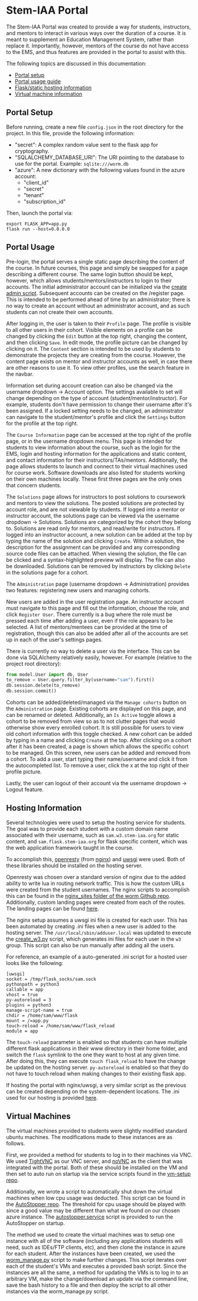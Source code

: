 # Stem-IAA Portal

The Stem-IAA Portal was created to provide a way for students, instructors, and mentors to interact in various ways over the duration of a course. It is meant to supplement an Education Management System, rather than replace it. Importantly, however, mentors of the course do not have access to the EMS, and thus features are provided in the portal to assist with this.

The following topics are discussed in this documentation:

- [Portal setup](#portal-setup)
- [Portal usage guide](#portal-usage)
- [Flask/static hosting information](#hosting-information)
- [Virtual machine information](#virtual-machines)


## Portal Setup

Before running, create a new file `config.json` in the root directory for the project. In this file, provide the following information:

- "secret": A complex random value sent to the flask app for cryptography.
- "SQLALCHEMY_DATABASE_URI": The URI pointing to the database to use for the portal. Example: `sqlite:///worm.db`
- "azure": A new dictionary with the following values found in the azure account:
    - "client_id"
    - "secret"
    - "tenant"
    - "subscription_id"

Then, launch the portal via:
```
export FLASK_APP=app.py
flask run --host=0.0.0.0
```

## Portal Usage

Pre-login, the portal serves a single static page describing the content of the course. In future courses, this page and simply be swapped for a page describing a different course. The same login button should be kept, however, which allows students/mentors/instructors to login to their accounts. The initial administrator account can be initialized via the [create admin script](util/create_admin.py). Subsequent accounts can be created on the /register page. This is intended to be performed ahead of time by an administrator; there is no way to create an account without an administrator account, and as such students can not create their own accounts.

After logging in, the user is taken to their `Profile` page. The profile is visible to all other users in their cohort. Visible elements on a profile can be changed by clicking the `Edit` button at the top right, changing the content, and then clicking `Save`. In edit mode, the profile picture can be changed by clicking on it. The `Content` section is intended to be used by students to demonstrate the projects they are creating from the course. However, the content page exists on mentor and instructor accounts as well, in case there are other reasons to use it. To view other profiles, use the search feature in the navbar.

Information set during account creation can also be changed via the username dropdown -> Account option. The settings available to set will change depending on the type of account (student/mentor/instructor). For example, students don't have permission to change their username after it's been assigned. If a locked setting needs to be changed, an administrator can navigate to the student/mentor's profile and click the `Settings` button for the profile at the top right.
 
 The `Course Information` page can be accessed at the top right of the profile page, or in the username dropdown menu. This page is intended for students to view information about the course, such as the login for the EMS, login and hosting information for the applications and static content, and contact information for their instructors/TAs/mentors. Additionally, the page allows students to launch and connect to their virtual machines used for course work. Software downloads are also listed for students working on their own machines locally. These first three pages are the only ones that concern students.
 
 The `Solutions` page allows for instructors to post solutions to coursework and mentors to view the solutions. The posted solutions are protected by account role, and are not viewable by students. If logged into a mentor or instructor account, the solutions page can be viewed via the username dropdown -> Solutions. Solutions are categorized by the cohort they belong to. Solutions are read only for mentors, and read/write for instructors. If logged into an instructor account, a new solution can be added at the top by typing the name of the solution and clicking `Create`. Within a solution, the description for the assignment can be provided and any corresponding source code files can be attached. When viewing the solution, the file can be clicked and a syntax-highlighted preview will display. The file can also be downloaded. Solutions can be removed by instructors by clicking `Delete` in the solutions page for a cohort.
 
 The `Administration` page (username dropdown -> Administration) provides two features: registering new users and managing cohorts.
 
 New users are added in the user registration page. An instructor account must navigate to this page and fill out the information, choose the role, and click `Register User`. There currently is a bug where the role must be pressed each time after adding a user, even if the role appears to be selected. A list of mentors/mentees can be provided at the time of registration, though this can also be added after all of the accounts are set up in each of the user's settings pages.
 
 There is currently no way to delete a user via the interface. This can be done via SQLAlchemy relatively easily, however. For example (relative to the project root directory):
 
 ```python
from model.User import db, User
to_remove = User.query.filter_by(username="sam").first()
db.session.delete(to_remove)
db.session.commit()
```
 
 Cohorts can be added/deleted/managed via the `Manage cohorts` button on the `Administration` page. Existing cohorts are displayed on this page, and can be renamed or deleted. Additionally, an `Is Active` toggle allows a cohort to be removed from view so as to not clutter pages that would otherwise show every enrolled cohort. It is still possible for users to view old cohort information with this toggle checked. A new cohort can be added by typing in a name and clicking `Create` at the top. After clicking on a cohort after it has been created, a page is shown which allows the specific cohort to be managed. On this screen, new users can be added and removed from a cohort. To add a user, start typing their name/username and click it from the autocompleted list. To remove a user, click the x at the top right of their profile picture.
 
 Lastly, the user can logout of their account via the username dropdown -> Logout feature.
 
 
 ## Hosting Information
 
 Several technologies were used to setup the hosting service for students. The goal was to provide each student with a custom domain name associated with their username, such as `sam.w3.stem-iaa.org` for static content, and `sam.flask.stem-iaa.org` for flask specific content, which was the web application framework taught in the course. 
 
 To accomplish this, [openresty](https://openresty.org/en/) (from [nginx](https://www.nginx.com/)) and [uwsgi](https://uwsgi-docs.readthedocs.io/en/latest/) were used. Both of these libraries should be installed on the hosting server.
 
 Openresty was chosen over a standard version of nginx due to the added ability to write lua in routing network traffic. This is how the custom URLs were created from the student usernames. The nginx scripts to accomplish this can be found in the [nginx_sites folder of the worm Github repo](https://github.com/stem-iaa/worm/tree/master/nginx_sites). Additionally, custom landing pages were created from each of the routes. The landing pages can be found [here](https://github.com/stem-iaa/worm/tree/master/worm_html).
 
 The nginx setup assumes a uwsgi ini file is created for each user. This has been automated by creating .ini files when a new user is added to the hosting server. The `/usr/local/sbin/adduser.local` was updated to execute the [create_w3.py](https://github.com/stem-iaa/worm/blob/master/create_w3.py) script, which generates ini files for each user in the `w3` group. This script can also be run manually after adding all the users.
 
 For reference, an example of a auto-generated .ini script for a hosted user looks like the following:
 
 ```
[uwsgi]
socket = /tmp/flask_socks/sam.sock
pythonpath = python3
callable = app
vhost = true
py-autoreload = 3
plugins = python3
manage-script-name = true
chdir = /home/sam/www/flask
mount = /=app.py
touch-reload = /home/sam/www/flask_reload
module = app
```
 
The `touch-reload` parameter is enabled so that students can have multiple different flask applications in their www directory in their home folder, and switch the `flask` symlink to the one they want to host at any given time. After doing this, they can execute `touch flask_reload` to have the change be updated on the hosting server. `py-autoreload` is enabled so that they do not have to touch reload when making changes to their existing flask app.
 
 If hosting the portal with nginx/uwsgi, a very similar script as the previous can be created depending on the system-dependent locations. The .ini used for our hosting is provided [here](https://github.com/stem-iaa/worm/blob/master/portal.ini).
 
 
 ## Virtual Machines
 
 The virtual machines provided to students were slightly modified standard ubuntu machines. The modifications made to these instances are as follows.
 
 First, we provided a method for students to log in to their machines via VNC. We used [TightVNC](https://www.tightvnc.com/) as our VNC server, and [noVNC](https://novnc.com/info.html) as the client that was integrated with the portal. Both of these should be installed on the VM and then set to auto run on startup via the service scripts found in the [vm-setup repo](https://github.com/stem-iaa/vm-setup).
 
 Additionally, we wrote a script to automatically shut down the virtual machines when low cpu usage was deducted. This script can be found in the [AutoStopper repo](https://github.com/stem-iaa/AutoStopper). The threshold for cpu usage should be played with since a good value may be different than what we found on our chosen azure instance. The [autostopper.service](https://github.com/stem-iaa/AutoStopper/blob/master/autostopper.service) script is provided to run the AutoStopper on startup.
 
 The method we used to create the virtual machines was to setup one instance with all of the software (including any applications students will need, such as IDEs/FTP clients, etc), and then clone the instance in azure for each student. After the instances have been created, we used the [worm_manage.py](https://github.com/stem-iaa/portal/blob/master/util/worm_manage.py) script to make further changes. This script iterates over each of the student's VMs and executes a provided bash script. Since the instances are all the same, a method for updating the VMs is to log in to an arbitrary VM, make the change/download an update via the command line, save the bash history to a file and then deploy the script to all other instances via the worm_manage.py script.
 
